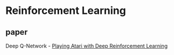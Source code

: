 # Reinforcement Learning

## paper
Deep Q-Network - [Playing Atari with Deep Reinforcement Learning](https://arxiv.org/abs/1312.5602)
